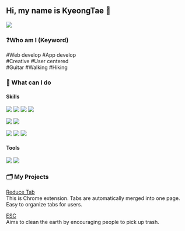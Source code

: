 ## Hi, my name is KyeongTae 👋

<a href="mailto:aofldjxm@gmail.com" target="_blank"><img src="https://img.shields.io/badge/aofldjxm@gmail.com-EA4335?style=flat&logo=Gmail&logoColor=white"/></a>

### ❓Who am I (Keyword)

#Web develop #App develop  
#Creative #User centered  
#Guitar #Walking #Hiking

### 💪 What can I do

#### Skills
<p>
<img src="https://img.shields.io/badge/JavaScript-F7DF1E?style=flat&logo=javascript&logoColor=black">
<img src="https://img.shields.io/badge/HTML5-E34F26?style=flat&logo=html5&logoColor=white">
<img src="https://img.shields.io/badge/CSS3-1572B6?style=flat&logo=css3&logoColor=white">
<img src="https://img.shields.io/badge/styledComponents-DB7093?style=flat&logo=styled-components&logoColor=black">
</p>
<p>
<img src="https://img.shields.io/badge/React-61DAFB?style=flat&logo=react&logoColor=black">
<img src="https://img.shields.io/badge/ReactNative-91e1f7?style=flat&logo=react&logoColor=black">
</p>
<p>
<img src="https://img.shields.io/badge/Node.js-339933?style=flat&logo=Node.js&logoColor=black">
<img src="https://img.shields.io/badge/MongoDB-47A248?style=flat&logo=mongodb&logoColor=black">
<img src="https://img.shields.io/badge/Express-000000?style=flat&logo=express&logoColor=white">
</p>

#### Tools
<p>
<img src="https://img.shields.io/badge/Slack-4A154B?style=flat&logo=slack&logoColor=white">
<img src="https://img.shields.io/badge/Jira-0052CC?style=flat&logo=Jira&logoColor=white">
</p>

### 🗂️ My Projects
[Reduce Tab](https://github.com/Kyeong1024/ReduceTab)  
This is Chrome extension. Tabs are automatically merged into one page.  
Easy to organize tabs for users.

[ESC](https://github.com/earth-saving-cleaner)  
Aims to clean the earth by encouraging people to pick up trash.
